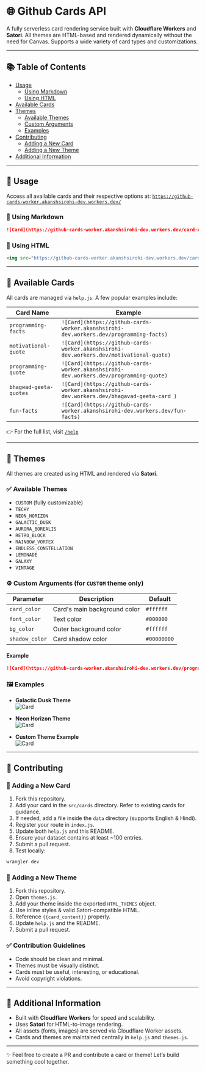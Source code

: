 # 🌐 Github Cards API&#x20;

A fully serverless card rendering service built with **Cloudflare Workers** and **Satori**. All themes are HTML-based and rendered dynamically without the need for Canvas. Supports a wide variety of card types and customizations.

---

## 📚 Table of Contents

- [Usage](#usage)
  - [Using Markdown](#using-markdown)
  - [Using HTML](#using-html)
- [Available Cards](#available-cards)
- [Themes](#themes)
  - [Available Themes](#available-themes)
  - [Custom Arguments](#custom-arguments)
  - [Examples](#examples)
- [Contributing](#contributing)
  - [Adding a New Card](#adding-a-new-card)
  - [Adding a New Theme](#adding-a-new-theme)
- [Additional Information](#additional-information)

---

## 🚀 Usage

Access all available cards and their respective options at:
[`https://github-cards-worker.akanshsirohi-dev.workers.dev/`](https://github-cards-worker.akanshsirohi-dev.workers.dev/)

### 📎 Using Markdown

```md
![Card](https://github-cards-worker.akanshsirohi-dev.workers.dev/card-name)
```

### 🧩 Using HTML

```html
<img src="https://github-cards-worker.akanshsirohi-dev.workers.dev/card-name" alt="Card" />
```

---

## 🧾 Available Cards

All cards are managed via `help.js`. A few popular examples include:

| Card Name              | Example                                                                                  |
| ---------------------- | ---------------------------------------------------------------------------------------- |
| `programming-facts`    | `![Card](https://github-cards-worker.akanshsirohi-dev.workers.dev/programming-facts)`    |
| `motivational-quote`   | `![Card](https://github-cards-worker.akanshsirohi-dev.workers.dev/motivational-quote)`   |
| `programming-quote`    | `![Card](https://github-cards-worker.akanshsirohi-dev.workers.dev/programming-quote)`    |
| `bhagwad-geeta-quotes` | `![Card](https://github-cards-worker.akanshsirohi-dev.workers.dev/bhagavad-geeta-card )` |
| `fun-facts`            | `![Card](https://github-cards-worker.akanshsirohi-dev.workers.dev/fun-facts)`            |

👉 For the full list, visit [`/help`](https://github-cards-worker.akanshsirohi-dev.workers.dev/help)

---

## 🎨 Themes

All themes are created using HTML and rendered via **Satori**.

### ✅ Available Themes

- `CUSTOM` (fully customizable)
- `TECHY`
- `NEON_HORIZON`
- `GALACTIC_DUSK`
- `AURORA_BOREALIS`
- `RETRO_BLOCK`
- `RAINBOW_VORTEX`
- `ENDLESS_CONSTELLATION`
- `LEMONADE`
- `GALAXY`
- `VINTAGE`

### ⚙️ Custom Arguments (for `CUSTOM` theme only)

| Parameter      | Description                  | Default     |
| -------------- | ---------------------------- | ----------- |
| `card_color`   | Card's main background color | `#ffffff`   |
| `font_color`   | Text color                   | `#000000`   |
| `bg_color`     | Outer background color       | `#ffffff`   |
| `shadow_color` | Card shadow color            | `#00000000` |

#### Example

```md
![Card](https://github-cards-worker.akanshsirohi-dev.workers.dev/programming-facts?theme=CUSTOM&card_color=%23000000&font_color=%23ffffff&shadow_color=%23ff0000)
```

### 🖼️ Examples

- **Galactic Dusk Theme** <br>
![Card](https://github-cards-worker.akanshsirohi-dev.workers.dev/programming-facts-card?theme=galactic_dusk)

- **Neon Horizon Theme** <br>
![Card](https://github-cards-worker.akanshsirohi-dev.workers.dev/programming-facts-card?theme=neon_horizon)

- **Custom Theme Example** <br>
![Card](https://github-cards-worker.akanshsirohi-dev.workers.dev/motivational-quotes-card?theme=custom&card_color=f00&font_color=fff&bg_color=000&shadow_color=fff)

---

## 🤝 Contributing

### 🧩 Adding a New Card

1. Fork this repository.
2. Add your card in the `src/cards` directory. Refer to existing cards for guidance.
3. If needed, add a file inside the `data` directory (supports English & Hindi).
4. Register your route in `index.js`.
5. Update both `help.js` and this README.
6. Ensure your dataset contains at least \~100 entries.
7. Submit a pull request.
8. Test locally:

```bash
wrangler dev
```

### 🎨 Adding a New Theme

1. Fork this repository.
2. Open `themes.js`.
3. Add your theme inside the exported `HTML_THEMES` object.
4. Use inline styles & valid Satori-compatible HTML.
5. Reference `{{card_content}}` properly.
6. Update `help.js` and the README.
7. Submit a pull request.

### ✅ Contribution Guidelines

- Code should be clean and minimal.
- Themes must be visually distinct.
- Cards must be useful, interesting, or educational.
- Avoid copyright violations.

---

## 🔎 Additional Information

- Built with **Cloudflare Workers** for speed and scalability.
- Uses **Satori** for HTML-to-image rendering.
- All assets (fonts, images) are served via Cloudflare Worker assets.
- Cards and themes are maintained centrally in `help.js` and `themes.js`.

---

✨ Feel free to create a PR and contribute a card or theme! Let’s build something cool together.

